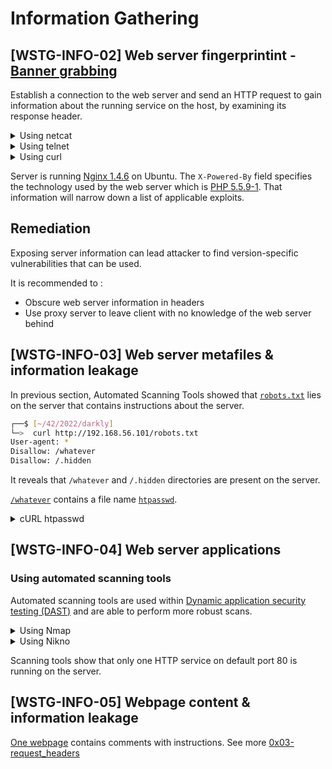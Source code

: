 # Information Gathering

## [WSTG-INFO-02] Web server fingerprintint - [Banner grabbing](https://en.wikipedia.org/wiki/Banner_grabbing)

Establish a connection to the web server and send an HTTP request to gain information about the running service on the host, by examining its response header.

<details>
<summary>Using netcat</summary>

```sh
┌──$ [~/42/2022/darkly]
└─>  nc 192.168.56.101 80
HEAD / HTTP/1.0

HTTP/1.1 200 OK
Server: nginx/1.4.6 (Ubuntu)
Date: Sun, 06 Nov 2022 10:06:35 GMT
Content-Type: text/html
Connection: close
X-Powered-By: PHP/5.5.9-1ubuntu4.29
Set-Cookie: I_am_admin=68934a3e9455fa72420237eb05902327; expires=Sun, 06-Nov-2022 11:06:35 GMT; Max-Age=3600
```
</details>
<details>
<summary>Using telnet</summary>

```sh
┌──$ [~/42/2022/darkly]
└─>  telnet 192.168.56.101 80
Trying 192.168.56.101...
Connected to 192.168.56.101.
Escape character is '^]'.
HEAD / HTTP/1.0

HTTP/1.1 200 OK
Server: nginx/1.4.6 (Ubuntu)
Date: Sun, 06 Nov 2022 10:08:34 GMT
Content-Type: text/html
Connection: close
X-Powered-By: PHP/5.5.9-1ubuntu4.29
Set-Cookie: I_am_admin=68934a3e9455fa72420237eb05902327; expires=Sun, 06-Nov-2022 11:08:34 GMT; Max-Age=3600

Connection closed by foreign host.
```
</details>
<details>
<summary>Using curl</summary>

```sh
┌──$ [~/42/2022/darkly]
└─>  curl -I 192.168.56.101
HTTP/1.1 200 OK
Server: nginx/1.4.6 (Ubuntu)
Date: Sun, 06 Nov 2022 10:36:47 GMT
Content-Type: text/html
Connection: keep-alive
X-Powered-By: PHP/5.5.9-1ubuntu4.29
Set-Cookie: I_am_admin=68934a3e9455fa72420237eb05902327; expires=Sun, 06-Nov-2022 11:36:47 GMT; Max-Age=3600
```
</details>

Server is running [Nginx 1.4.6](https://nginx.org/en/CHANGES-1.4) on Ubuntu.
The `X-Powered-By` field specifies the technology used by the web server which is [PHP 5.5.9-1](https://prototype.php.net/versions/5.5.9/).
That information will narrow down a list of applicable exploits.

## Remediation
Exposing server information can lead attacker to find version-specific vulnerabilities that can be used.

It is recommended to :
- Obscure web server information in headers
- Use proxy server to leave client with no knowledge of the web server behind

## [WSTG-INFO-03] Web server metafiles & information leakage
In previous section, Automated Scanning Tools showed that [`robots.txt`](https://www.robotstxt.org/robotstxt.html) lies on the server that contains instructions about the server.
```sh
┌──$ [~/42/2022/darkly]
└─>  curl http://192.168.56.101/robots.txt
User-agent: *
Disallow: /whatever
Disallow: /.hidden
```
It reveals that `/whatever` and `/.hidden` directories are present on the server.

[`/whatever`](http://192.168.56.101/whatever) contains a file name [`htpasswd`](http://192.168.56.101/whatever/htpasswd).
<details>
<summary>cURL htpasswd</summary>

```sh
┌──$ [~/42/2022/darkly]
└─>  curl http://192.168.56.101/whatever/
<html>
<head><title>Index of /whatever/</title></head>
<body bgcolor="white">
<h1>Index of /whatever/</h1><hr><pre><a href="../">../</a>
<a href="htpasswd">htpasswd</a>                                           29-Jun-2021 18:09                  38
</pre><hr></body>
</html>
┌──$ [~/42/2022/darkly]
└─>  curl -LO http://192.168.56.101/whatever/htpasswd
  % Total    % Received % Xferd  Average Speed   Time    Time     Time  Current
                                 Dload  Upload   Total   Spent    Left  Speed
100    38  100    38    0     0   5727      0 --:--:-- --:--:-- --:--:--  6333
┌──$ [~/42/2022/darkly]
└─>  file htpasswd
htpasswd: ASCII text
┌──$ [~/42/2022/darkly]
└─>  cat htpasswd
root:437394baff5aa33daa618be47b75cb49
```
</details>

## [WSTG-INFO-04] Web server applications

### Using automated scanning tools
Automated scanning tools are used within [Dynamic application security testing (DAST)](https://owasp.org/www-community/Vulnerability_Scanning_Tools) and are able to perform more robust scans.
<details>
<summary>Using Nmap</summary>

```sh
┌──(kali㉿kali)-[~]
└─$ sudo nmap -sV -O -A 192.168.56.101
Starting Nmap 7.92 ( https://nmap.org ) at 2022-11-06 06:29 EST
Nmap scan report for 192.168.56.101
Host is up (0.0016s latency).
Not shown: 999 closed tcp ports (reset)
PORT   STATE SERVICE VERSION
80/tcp open  http    nginx 1.4.6 (Ubuntu)
| http-robots.txt: 2 disallowed entries
|_/whatever /.hidden
|_http-title: BornToSec - Web Section
|_http-server-header: nginx/1.4.6 (Ubuntu)
No exact OS matches for host (If you know what OS is running on it, see https://nmap.org/submit/ ).
TCP/IP fingerprint:
OS:SCAN(V=7.92%E=4%D=11/6%OT=80%CT=1%CU=33514%PV=Y%DS=2%DC=T%G=Y%TM=63679AB
OS:A%P=x86_64-pc-linux-gnu)SEQ(SP=11%GCD=FA00%ISR=9C%TI=I%CI=RD%TS=U)OPS(O1
OS:=M5B4%O2=M5B4%O3=M5B4%O4=M5B4%O5=M5B4%O6=M5B4)WIN(W1=FFFF%W2=FFFF%W3=FFF
OS:F%W4=FFFF%W5=FFFF%W6=FFFF)ECN(R=Y%DF=N%T=41%W=FFFF%O=M5B4%CC=N%Q=)T1(R=Y
OS:%DF=N%T=41%S=O%A=S+%F=AS%RD=0%Q=)T2(R=Y%DF=N%T=100%W=0%S=Z%A=S%F=AR%O=%R
OS:D=0%Q=)T3(R=Y%DF=N%T=100%W=0%S=Z%A=S+%F=AR%O=%RD=0%Q=)T4(R=Y%DF=N%T=100%
OS:W=0%S=A%A=Z%F=R%O=%RD=0%Q=)T5(R=Y%DF=N%T=100%W=0%S=Z%A=S+%F=AR%O=%RD=0%Q
OS:=)T6(R=Y%DF=N%T=100%W=0%S=A%A=Z%F=R%O=%RD=0%Q=)T7(R=Y%DF=N%T=100%W=0%S=Z
OS:%A=S%F=AR%O=%RD=0%Q=)U1(R=Y%DF=N%T=3D%IPL=164%UN=0%RIPL=G%RID=G%RIPCK=G%
OS:RUCK=G%RUD=G)IE(R=N)

Network Distance: 2 hops
Service Info: OS: Linux; CPE: cpe:/o:linux:linux_kernel

TRACEROUTE (using port 80/tcp)
HOP RTT     ADDRESS
1   0.79 ms 10.0.2.2
2   0.84 ms 192.168.56.101

OS and Service detection performed. Please report any incorrect results at https://nmap.org/submit/ .
Nmap done: 1 IP address (1 host up) scanned in 19.97 seconds
```
</details>
<details>
<summary>Using Nikno</summary>

```sh
┌──(kali㉿kali)-[~]
└─$ nikto -host http://192.168.56.101
- Nikto v2.1.6
---------------------------------------------------------------------------
+ Target IP:          192.168.56.101
+ Target Hostname:    192.168.56.101
+ Target Port:        80
+ Start Time:         2022-11-06 06:25:54 (GMT-5)
---------------------------------------------------------------------------
+ Server: nginx/1.4.6 (Ubuntu)
+ Retrieved x-powered-by header: PHP/5.5.9-1ubuntu4.29
+ The anti-clickjacking X-Frame-Options header is not present.
+ The X-XSS-Protection header is not defined. This header can hint to the user agent to protect against some forms of XSS
+ The X-Content-Type-Options header is not set. This could allow the user agent to render the content of the site in a different fashion to the MIME type
+ Cookie I_am_admin created without the httponly flag
+ No CGI Directories found (use '-C all' to force check all possible dirs)
+ OSVDB-3268: /whatever/: Directory indexing found.
+ Entry '/whatever/' in robots.txt returned a non-forbidden or redirect HTTP code (200)
+ Entry '/.hidden' in robots.txt returned a non-forbidden or redirect HTTP code (301)
+ "robots.txt" contains 2 entries which should be manually viewed.
+ nginx/1.4.6 appears to be outdated (current is at least 1.14.0)
+ OSVDB-3092: /admin/: This might be interesting...
+ OSVDB-3092: /css/: This might be interesting...
+ OSVDB-3092: /includes/: This might be interesting...
+ OSVDB-3093: /admin/index.php: This might be interesting... has been seen in web logs from an unknown scanner.
+ 7931 requests: 7 error(s) and 14 item(s) reported on remote host
+ End Time:           2022-11-06 06:26:16 (GMT-5) (22 seconds)
---------------------------------------------------------------------------
+ 1 host(s) tested
```
</details>

Scanning tools show that only one HTTP service on default port 80 is running on the server.

## [WSTG-INFO-05] Webpage content & information leakage
[One webpage](http://192.168.56.101/?page=b7e44c7a40c5f80139f0a50f3650fb2bd8d00b0d24667c4c2ca32c88e13b758f) contains comments with instructions.
See more [0x03-request_headers](https://github.com/42lan/darkly/tree/main/0x03-request_headers)
